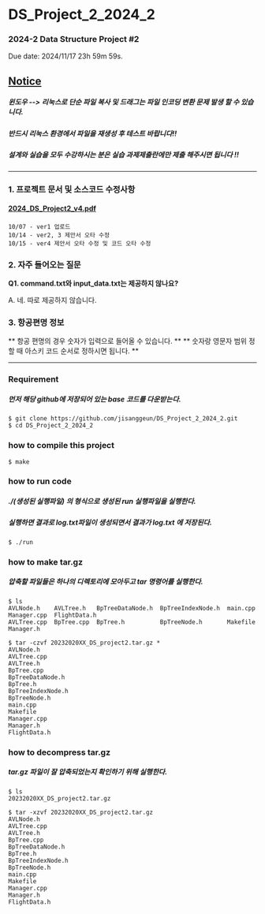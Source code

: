 # DS_Project_2_2024_2
### 2024-2 Data Structure Project #2
Due date: 2024/11/17 23h 59m 59s.

## <u>**Notice**</u> 
##### 윈도우 --> 리눅스로 단순 파일 복사 및 드래그는 파일 인코딩 변환 문제 발생 할 수 있습니다.
##### 반드시 리눅스 환경에서 파일을 재생성 후 테스트 바랍니다!!
##### 설계와 실습을 모두 수강하시는 분은 실습 과제제출란에만 제출 해주시면 됩니다 !!

--------------------------

### 1. 프로젝트 문서 및 소스코드 수정사항
#### [2024_DS_Project2_v4.pdf](https://github.com/jisanggeun/DS_Project2_2024_2/raw/main/2024_DS_Project2_v4.pdf)
```
10/07 - ver1 업로드
10/14 - ver2, 3 제안서 오타 수정
10/15 - ver4 제안서 오타 수정 및 코드 오타 수정
```

### 2. 자주 들어오는 질문 

**Q1. command.txt와 input_data.txt는 제공하지 않나요?**

A. 네. 따로 제공하지 않습니다.

### 3. 항공편명 정보 
** 항공 편명의 경우 숫자가 입력으로 들어올 수 있습니다. **
** 숫자랑 영문자 범위 정할 때 아스키 코드 순서로 정하시면 됩니다. **

--------------------------

### Requirement
##### 먼저 해당 github에 저장되어 있는 base 코드를 다운받는다.
```
$ git clone https://github.com/jisanggeun/DS_Project_2_2024_2.git
$ cd DS_Project_2_2024_2
```

### how to compile this project
```
$ make
```

### how to run code
##### ./(생성된 실행파일) 의 형식으로 생성된 run 실행파일을 실행한다.
##### 실행하면 결과로 log.txt파일이 생성되면서 결과가 log.txt 에 저장된다. 
```
$ ./run
```

### how to make tar.gz
##### 압축할 파일들은 하나의 디렉토리에 모아두고 tar 명령어를 실행한다.
```
$ ls
AVLNode.h    AVLTree.h   BpTreeDataNode.h  BpTreeIndexNode.h  main.cpp  Manager.cpp  FlightData.h
AVLTree.cpp  BpTree.cpp  BpTree.h          BpTreeNode.h       Makefile  Manager.h

$ tar -czvf 20232020XX_DS_project2.tar.gz *
AVLNode.h
AVLTree.cpp
AVLTree.h
BpTree.cpp
BpTreeDataNode.h
BpTree.h
BpTreeIndexNode.h
BpTreeNode.h
main.cpp
Makefile
Manager.cpp
Manager.h
FlightData.h
```

### how to decompress tar.gz
##### tar.gz 파일이 잘 압축되었는지 확인하기 위해 실행한다.
```
$ ls
20232020XX_DS_project2.tar.gz

$ tar -xzvf 20232020XX_DS_project2.tar.gz
AVLNode.h
AVLTree.cpp
AVLTree.h
BpTree.cpp
BpTreeDataNode.h
BpTree.h
BpTreeIndexNode.h
BpTreeNode.h
main.cpp
Makefile
Manager.cpp
Manager.h
FlightData.h
```



